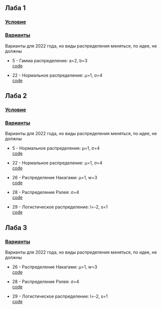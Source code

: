 

## Лаба 1

### [Условие][task_1]

### [Варианты][variants]  
Варианты для 2022 года, но виды распределения меняться, по идее, не должны

* 5 - Гамма распределение: a=2, b=3  
  [code][laba_1_5]

* 22 - Нормальное распределение: μ=1, σ=4  
  [code][laba_1_22]


## Лаба 2

### [Условие][task_2]

### [Варианты][variants]  
Варианты для 2022 года, но виды распределения меняться, по идее, не должны

* 5 - Нормальное распределение: μ=1, σ=4  
  [code][laba_2_5]

* 22 - Нормальное распределение: μ=1, σ=4  
  [code][laba_2_22]

* 26 - Распределение Накагами: μ=1, w=3  
  [code][laba_2_26]

* 28 - Распределение Рэлея: σ=4  
  [code][laba_2_28]

* 29 - Логистическое распределение: l=-2, s=1  
  [code][laba_2_29]


## Лаба 3

### [Варианты][variants]  
Варианты для 2022 года, но виды распределения меняться, по идее, не должны

* 26 - Распределение Накагами: μ=1, w=3  
  [code][laba_3_26]

* 28 - Распределение Рэлея: σ=4  
  [code][laba_3_28]

* 29 - Логистическое распределение: l=-2, s=1  
  [code][laba_3_29]


[variants]: media/variants.pdf

[task_1]: https://vk.com/doc261566934_629314993?hash=j1fJkzKGfIZP11mYvQu0xP9ZInJZiZtw7tgiL5xcDB8&dl=l8QciqfYi7ATjn9dNi374oSwaqzmWmhzKdnoZigKFTk

[laba_1_5]: src/laba_1/num_5.m

[laba_1_22]: src/laba_1/num_22.m


[task_2]: media/laba_2/task.pdf

[laba_2_5]: src/laba_2/num_5.m

[laba_2_22]: src/laba_2/num_22.m

[laba_2_26]: src/laba_2/num_26.m

[laba_2_28]: src/laba_2/num_28.m

[laba_2_29]: src/laba_2/num_29.m


[laba_3_26]: src/laba_3/num_26.m

[laba_3_28]: src/laba_3/num_28.m

[laba_3_29]: src/laba_3/num_29.m
